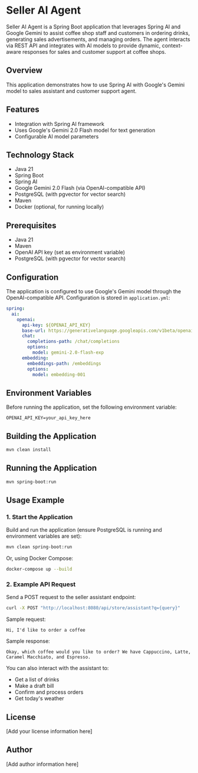 # Seller AI Agent

Seller AI Agent is a Spring Boot application that leverages Spring AI and Google Gemini to assist coffee shop staff and customers in ordering drinks, generating sales advertisements, and managing orders. The agent interacts via REST API and integrates with AI models to provide dynamic, context-aware responses for sales and customer support at coffee shops.

## Overview

This application demonstrates how to use Spring AI with Google's Gemini model to sales assistant and customer support agent.

## Features

- Integration with Spring AI framework
- Uses Google's Gemini 2.0 Flash model for text generation
- Configurable AI model parameters

## Technology Stack

- Java 21
- Spring Boot
- Spring AI
- Google Gemini 2.0 Flash (via OpenAI-compatible API)
- PostgreSQL (with pgvector for vector search)
- Maven
- Docker (optional, for running locally)

## Prerequisites

- Java 21
- Maven
- OpenAI API key (set as environment variable)
- PostgreSQL (with pgvector for vector search)

## Configuration

The application is configured to use Google's Gemini model through the OpenAI-compatible API. Configuration is stored in `application.yml`:

```yaml
spring:
  ai:
    openai:
      api-key: ${OPENAI_API_KEY}
      base-url: https://generativelanguage.googleapis.com/v1beta/openai
      chat:
        completions-path: /chat/completions
        options:
          model: gemini-2.0-flash-exp
      embedding:
        embeddings-path: /embeddings
        options:
          model: embedding-001
```

## Environment Variables

Before running the application, set the following environment variable:

```
OPENAI_API_KEY=your_api_key_here
```

## Building the Application

```bash
mvn clean install
```

## Running the Application

```bash
mvn spring-boot:run
```

## Usage Example

### 1. Start the Application

Build and run the application (ensure PostgreSQL is running and environment variables are set):

```bash
mvn clean spring-boot:run
```

Or, using Docker Compose:

```bash
docker-compose up --build
```

### 2. Example API Request

Send a POST request to the seller assistant endpoint:

```bash
curl -X POST "http://localhost:8080/api/store/assistant?q={query}"
```
Sample request:
```
Hi, I'd like to order a coffee
```

Sample response:
```
Okay, which coffee would you like to order? We have Cappuccino, Latte, Caramel Macchiato, and Espresso.
```

You can also interact with the assistant to:
- Get a list of drinks
- Make a draft bill
- Confirm and process orders
- Get today's weather

## License

[Add your license information here]

## Author

[Add author information here]
